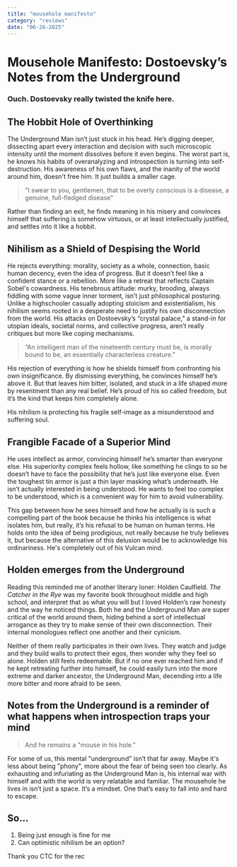 ```yaml
---
title: "mousehole manifesto"
category: "reviews"
date: "06-26-2025"
---
```

# Mousehole Manifesto: Dostoevsky’s Notes from the Underground

### Ouch. Dostoevsky really twisted the knife here. 

## The Hobbit Hole of Overthinking

The Underground Man isn’t just stuck in his head. He’s digging deeper, dissecting apart every interaction and decision with such microscopic intensity until the moment dissolves before it even begins. The worst part is, he knows his habits of overanalyzing and introspection is turning into self-destruction. His awareness of his own flaws, and the inanity of the world around him, doesn't free him. It just builds a smaller cage.

> "I swear to you, gentlemen, that to be overly conscious is a disease, a genuine, full-fledged disease"

Rather than finding an exit, he finds meaning in his misery and convinces himself that suffering is somehow virtuous, or at least intellectually justified, and settles into it like a hobbit.

## Nihilism as a Shield of Despising the World

He rejects everything: morality, society as a whole, connection, basic human decency, even the idea of progress. But it doesn’t feel like a confident stance or a rebellion. More like a retreat that reflects Captain Sobel's cowardness. His tenebrous attitude: murky, brooding, always fiddling with some vague inner torment, isn’t just philosophical posturing. Unlike a highschooler casually adopting stoicism and existentialism, his nihilism seems rooted in a desperate need to justify his own disconnection from the world. His attacks on Dostoevsky’s “crystal palace," a stand-in for utopian ideals, societal norms, and collective progress, aren’t really critiques but more like coping mechanisms. 

> “An intelligent man of the nineteenth century must be, is morally bound to be, an essentially characterless creature.”

His rejection of everything is how he shields himself from confronting his own insignificance. By dismissing everything, he convinces himself he’s above it. But that leaves him bitter, isolated, and stuck in a life shaped more by resentment than any real belief. He’s proud of his so called freedom, but it’s the kind that keeps him completely alone. 

His nihilism is protecting his fragile self-image as a misunderstood and suffering soul. 

## Frangible Facade of a Superior Mind

He uses intellect as armor, convincing himself he’s smarter than everyone else. His superiority complex feels hollow, like something he clings to so he doesn’t have to face the possibility that he’s just like everyone else. Even the toughest tin armor is just a thin layer masking what’s underneath. He isn’t actually interested in being understood. He wants to feel too complex to be understood, which is a convenient way for him to avoid vulnerability. 

This gap between how he sees himself and how he actually is is such a compelling part of the book because he thinks his intelligence is what isolates him, but really, it’s his refusal to be human on human terms. He holds onto the idea of being prodigious, not really because he truly believes it, but because the alternative of this delusion would be to acknowledge his ordinariness. He's completely out of his Vulcan mind. 

## Holden emerges from the Underground

Reading this reminded me of another literary loner: Holden Caulfield. *The Catcher in the Rye* was my favorite book throughout middle and high school, and interpret that as what you will but I loved Holden’s raw honesty and the way he noticed things. Both he and the Underground Man are super critical of the world around them, hiding behind a sort of intellectual arrogance as they try to make sense of their own disconnection. Their internal monologues reflect one another and their cynicism. 

Neither of them really participates in their own lives. They watch and judge and they build walls to protect their egos, then wonder why they feel so alone. Holden still feels redeemable. But if no one ever reached him and if he kept retreating further into himself, he could easily turn into the more extreme and darker ancestor, the Underground Man, decending into a life more bitter and more afraid to be seen.

## Notes from the Underground is a reminder of what happens when introspection traps your mind

> And he remains a "mouse in his hole."

For some of us, this mental "underground" isn’t that far away. Maybe it's less about being "phony", more about the fear of being seen too clearly. As exhausting and infuriating as the Underground Man is, his internal war with himself and with the world is very relatable and familiar. The mousehole he lives in isn’t just a space. It’s a mindset. One that’s easy to fall into and hard to escape.

## So...  
1. Being just enough is fine for me
2. Can optimistic nihilism be an option?

Thank you CTC for the rec